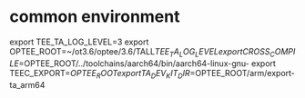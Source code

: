 # common environment
export TEE_TA_LOG_LEVEL=3
export OPTEE_ROOT=~/ot3.6/optee/3.6/TALL$TEE_TA_LOG_LEVEL
export CROSS_COMPILE=$OPTEE_ROOT/../toolchains/aarch64/bin/aarch64-linux-gnu-
export TEEC_EXPORT=$OPTEE_ROOT
export TA_DEV_KIT_DIR=$OPTEE_ROOT/arm/export-ta_arm64

